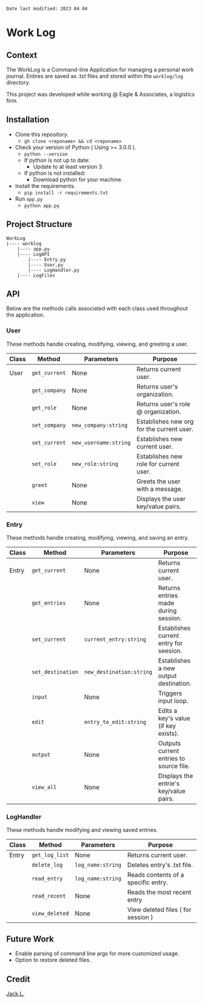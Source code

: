 `Date last modified: 2023 04 04`

# Work Log

## Context
The WorkLog is a Command-line Application for managing a personal work journal. Entires are saved as .txt files and stored within the `worklog/log` directory. 

This project was developed while working @ Eagle & Associates, a logistics firm.

## Installation
* Clone this repository.
	- `gh clone <reponame> && cd <reponame>`
* Check your version of Python ( Using >= 3.0.0 ).
	- `python --version`
	- If python is not up to date:
		+ Update to at least version 3.
	- If python is not installed:
		+ Download python for your machine.
* Install the requirements.
	- `pip install -r requirements.txt`
* Run `app.py`
	- `python app.py`

## Project Structure
```
WorkLog
|---- worklog
    |---- app.py
    |---- LogAPI
    	|---- Entry.py
    	|---- User.py
    	|---- LogHandler.py
    |---- LogFiles
```

## API
Below are the methods calls associated with each class used throughout the application.

### User
These methods handle creating, modifying, viewing, and greeting a user.

| Class    | Method        | Parameters           | Purpose                                   |
|----------|---------------|----------------------|-------------------------------------------|
| User     | `get_current` | None                 | Returns current user.                     |
|          | `get_company` | None                 | Returns user's organization.              |
|          | `get_role`    | None                 | Returns user's role @ organization.       |
|          | `set_company` | `new_company:string` | Establishes new org for the current user. |
|          | `set_current` | `new_username:string`| Establishes new current user.             |
|          | `set_role`    | `new_role:string`    | Establishes new role for current user.    |
|          | `greet`       | None                 | Greets the user with a message.           |
|          | `view`        | None                 | Displays the user key/value pairs.        |


### Entry
These methods handle creating, modifying, viewing, and saving an entry.

| Class    | Method            | Parameters              | Purpose                                    |
|----------|-------------------|-------------------------|--------------------------------------------|
| Entry    | `get_current`     | None                    | Returns current user.                      |
|          | `get_entries`     | None                    | Returns entries made during session.       |
|          | `set_current`     | `current_entry:string`  | Establishes current entry for seesion.     |
|          | `set_destination` | `new_destination:string`| Establishes a new output destination.      |
|          | `input`           | None                    | Triggers input loop.                       |
|          | `edit`            | `entry_to_edit:string`  | Edits a key's value (if key exists).       |
|          | `output`          | None                    | Outputs current entries to source file.    |
|          | `view_all`        | None                    | Displays the entrie's key/value pairs.     |


### LogHandler
These methods handle modifying and viewing saved entries.

| Class    | Method            | Parameters              | Purpose                                    |
|----------|-------------------|-------------------------|--------------------------------------------|
| Entry    | `get_log_list`    | None                    | Returns current user.                      |
|          | `delete_log`      | `log_name:string`       | Deletes entry's .txt file.                 |
|          | `read_entry`      | `log_name:string`       | Reads contents of a specific entry.        |
|          | `read_recent`     | None                    | Reads the most recent entry                |
|          | `view_deleted`    | None                    | View deleted files ( for session )         |

## Future Work
* Enable parsing of command line args for more customized usage.
* Option to restore deleted files.

## Credit
[Jack L.](hhttps://www.linkedin.com/in/jacklester/)